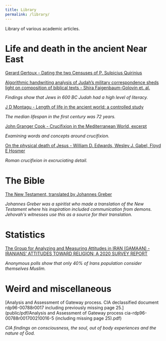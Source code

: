 ```yaml
---
title: Library
permalink: /library/
---
```


Library of various academic articles.

# Life and death in the ancient Near East 

[Gerard Gertoux - Dating the two Censuses of P. Sulpicius Quirinius](public/pdf/Dating_the_two_Censuses_of_Quirinius.pdf)

[Algorithmic handwriting
analysis of Judah’s military
correspondence sheds light on
composition of biblical texts - Shira Faigenbaum-Golovin et. al.](public/pdf/high-literacy-levels-in-600bc-judah.pdf)

*Findings show that Jews in 600 BC Judah had a high level of literacy.*

[J D Montagu - Length of life in the ancient world: a controlled study](public/pdf/average-lifespan-in-first-century-35-years.pdf)

*The median lifespan in the first century was 72 years.*

[John Granger Cook - Crucifixion in the Mediterranean World, excerpt](public/pdf/Crucifixion-in-the-Mediterranean-world.pdf)

*Examining words and concepts around crucifixion.*

[On the physical death of Jesus - William D. Edwards, Wesley J. Gabel, Floyd E Hosmer](public/pdf/The_Physical_Death_of_Jesus.pdf)

*Roman crucifixion in excruciating detail.*

# The Bible


[The New Testament, translated by Johannes Greber](public/pdf/Johannes-Greber-New-Testament.pdf)

*Johannes Greber was a spiritist who made a translation of the New Testament where his inspiration included communication from demons. Jehovah's witnesses use this as a source for their translation.*

# Statistics

[The Group for Analyzing and Measuring Attitudes in IRAN
(GAMAAN) - IRANIANS’ ATTITUDES TOWARD RELIGION:
A 2020 SURVEY REPORT](public/pdf/GAMAAN-Iran-Religion-Survey-2020-English.pdf)

*Anonymous polls show that only 40% of Irans population consider themselves Muslim.*

# Weird and miscellaneous 

[Analysis and Assessment of Gateway process. CIA declassified document rdp96-00788r0017 including previously missing page 25.](public/pdf/Analysis and Assessment of Gateway process cia-rdp96-00788r001700210016-5 (including missing page 25).pdf)

*CIA findings on consciousness, the soul, out of body experiences and the nature of God.*